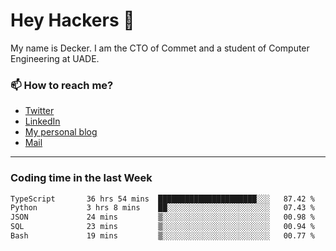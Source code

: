 # Hey Hackers 👋

My name is Decker. I am the CTO of Commet and a student of Computer Engineering at UADE.

### 📫 How to reach me?
- [Twitter](https://x.com/0xDecker) 
- [LinkedIn](https://www.linkedin.com/in/decker-urbano/) 
- [My personal blog](http://decker.sh) 
- [Mail](mailto:me@decker.sh)

---

### Coding time in the last Week

<!--START_SECTION:waka-->

```txt
TypeScript       36 hrs 54 mins  ██████████████████████░░░   87.42 %
Python           3 hrs 8 mins    ██░░░░░░░░░░░░░░░░░░░░░░░   07.43 %
JSON             24 mins         ▒░░░░░░░░░░░░░░░░░░░░░░░░   00.98 %
SQL              23 mins         ▒░░░░░░░░░░░░░░░░░░░░░░░░   00.94 %
Bash             19 mins         ▒░░░░░░░░░░░░░░░░░░░░░░░░   00.77 %
```

<!--END_SECTION:waka-->
